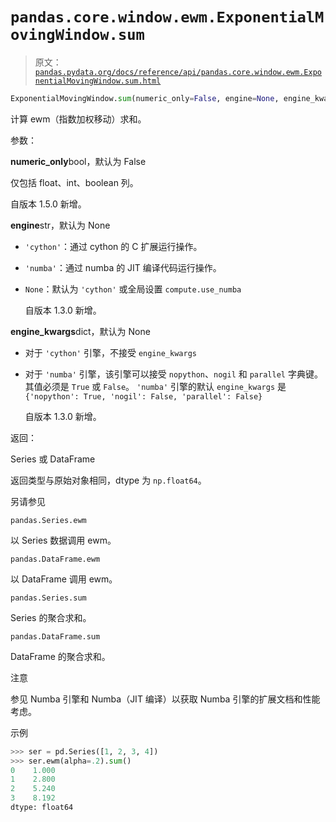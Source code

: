 # `pandas.core.window.ewm.ExponentialMovingWindow.sum`

> 原文：[`pandas.pydata.org/docs/reference/api/pandas.core.window.ewm.ExponentialMovingWindow.sum.html`](https://pandas.pydata.org/docs/reference/api/pandas.core.window.ewm.ExponentialMovingWindow.sum.html)

```py
ExponentialMovingWindow.sum(numeric_only=False, engine=None, engine_kwargs=None)
```

计算 ewm（指数加权移动）求和。

参数：

**numeric_only**bool，默认为 False

仅包括 float、int、boolean 列。

自版本 1.5.0 新增。

**engine**str，默认为 None

+   `'cython'`：通过 cython 的 C 扩展运行操作。

+   `'numba'`：通过 numba 的 JIT 编译代码运行操作。

+   `None`：默认为 `'cython'` 或全局设置 `compute.use_numba`

    自版本 1.3.0 新增。

**engine_kwargs**dict，默认为 None

+   对于 `'cython'` 引擎，不接受 `engine_kwargs`

+   对于 `'numba'` 引擎，该引擎可以接受 `nopython`、`nogil` 和 `parallel` 字典键。其值必须是 `True` 或 `False`。 `'numba'` 引擎的默认 `engine_kwargs` 是 `{'nopython': True, 'nogil': False, 'parallel': False}`

    自版本 1.3.0 新增。

返回：

Series 或 DataFrame

返回类型与原始对象相同，dtype 为 `np.float64`。

另请参见

`pandas.Series.ewm`

以 Series 数据调用 ewm。

`pandas.DataFrame.ewm`

以 DataFrame 调用 ewm。

`pandas.Series.sum`

Series 的聚合求和。

`pandas.DataFrame.sum`

DataFrame 的聚合求和。

注意

参见 Numba 引擎和 Numba（JIT 编译）以获取 Numba 引擎的扩展文档和性能考虑。

示例

```py
>>> ser = pd.Series([1, 2, 3, 4])
>>> ser.ewm(alpha=.2).sum()
0    1.000
1    2.800
2    5.240
3    8.192
dtype: float64 
```
